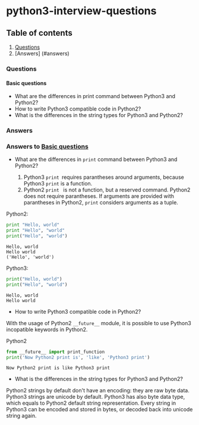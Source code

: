 # python3-interview-questions

## Table of contents

  1. [Questions](#questions)
  2. [Answers] (#answers)
  

### Questions

#### Basic questions
* What are the differences in print command between Python3 and Python2?
* How to write Python3 compatible code in Python2?
* What is the differences in the string types for Python3 and Python2?



### Answers

### Answers to [Basic questions](#questions)
* What are the differences in `print` command between Python3 and Python2?

    1. Python3 `print `requires parantheses around arguments, because Python3 `print` is a function. 
    1. Python2 `print ` is not a function, but a reserved command. Python2 does not require parantheses. If arguments are provided with parantheses in Python2, `print` considers arguments as a tuple.


Python2:
```python
print "Hello, world"
print "Hello", "world"
print("Hello", "world")
```
````
Hello, world
Hello world
('Hello', 'world')
````

Python3:
```python
print("Hello, world")
print("Hello", "world")
```
````
Hello, world
Hello world
````


* How to write Python3 compatible code in Python2?

With the usage of Python2  `__future__` module, it is possible  to use Python3 incopatible keywords in Python2.

Python2
````python
from __future__ import print_function
print('Now Python2 print is', 'like', 'Python3 print')
````

```
Now Python2 print is like Python3 print
```
* What is the differences in the string types for Python3 and Python2?

Python2 strings by default don't have an encoding: they are raw byte data.
Python3 strings are unicode by default. Python3 has also byte data type, which equals to Python2 default string representation. Every string in Python3  can be encoded and stored in bytes, or decoded back into unicode string again.


 
